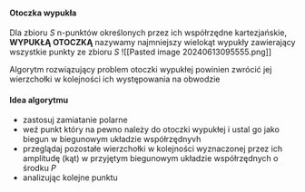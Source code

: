 #### Otoczka wypukła
Dla zbioru $S$ n-punktów określonych przez ich współrzędne kartezjańskie, **WYPUKŁĄ OTOCZKĄ** nazywamy najmniejszy wielokąt wypukły zawierający wszystkie punkty ze zbioru $S$
![[Pasted image 20240613095555.png]]

Algorytm rozwiązujący problem otoczki wypukłej powinien zwrócić jej wierzchołki w kolejności ich występowania na obwodzie

#### Idea algorytmu
- zastosuj zamiatanie polarne
- weź punkt który na pewno należy do otoczki wypukłej i ustal go jako biegun w biegunowym układzie współrzędnyvh
- przeglądaj pozostałe wierzchołki w kolejności wyznaczonej przez ich amplitudę (kąt) w przyjętym biegunowym układzie współrzędnych o środku $P$
- analizując kolejne punktu